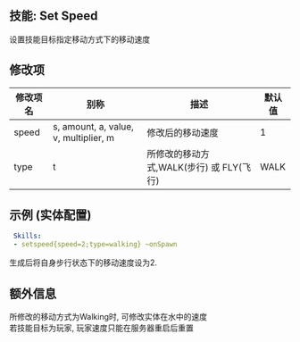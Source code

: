技能: Set Speed
--------------------------

设置技能目标指定移动方式下的移动速度

修改项
----------

| 修改项名 | 别称    | 描述                                                                                                    | 默认值 |
|-----------|------------|----------------------------------------------------------------------------------------------------------------|---------------|
| speed      | s, amount, a, value, v, multiplier, m |修改后的移动速度 | 1             |
| type       | t | 所修改的移动方式,WALK(步行) 或 FLY(飞行) | WALK |

示例 (实体配置)
--------
       
```yaml
 Skills:
 - setspeed{speed=2;type=walking} ~onSpawn
```
生成后将自身步行状态下的移动速度设为2.

额外信息
-------

所修改的移动方式为Walking时, 可修改实体在水中的速度  
若技能目标为玩家, 玩家速度只能在服务器重启后重置